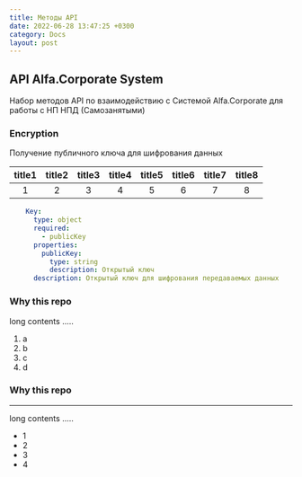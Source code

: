 ```yaml
---
title: Методы API
date: 2022-06-28 13:47:25 +0300
category: Docs
layout: post
---
```


## API Alfa.Corporate System

Набор методов API по взаимодействию с Системой Alfa.Corporate для работы с НП НПД (Самозанятыми)

### Encryption

Получение публичного ключа для шифрования данных

<div class="table-wrapper" markdown="block">

|title1|title2|title3|title4|title5|title6|title7|title8|
|:-:|:-:|:-:|:-:|:-:|:-:|:-:|:-:|
|1|2|3|4|5|6|7|8|

</div>

```yaml
    Key:
      type: object
      required:
        - publicKey
      properties:
        publicKey:
          type: string
          description: Открытый ключ
      description: Открытый ключ для шифрования передаваемых данных
```

### Why this repo

long contents .....

1. a
2. b
3. c
4. d

### Why this repo
-------------

long contents .....

+ 1
+ 2
+ 3
+ 4
